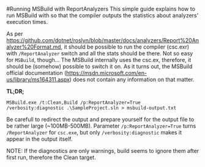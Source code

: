 #Running MSBuild with ReportAnalyzers
This simple guide explains how to run MSBuild with so that the compiler outputs the statistics about analyzers' execution times.

As per https://github.com/dotnet/roslyn/blob/master/docs/analyzers/Report%20Analyzer%20Format.md, it should be possible to run the compiler (csc.exr) with `/ReportAnalyzer` switch and all the stats should be there. 
Not so easy for `MSBuild`, though... 
The MSBuild internally uses the csc.ex, therefore, it should be (somehow) possible to switch it on. 
As it turns out, the MSBuild official documentation (https://msdn.microsoft.com/en-us/library/ms164311.aspx) does not contain any information on that matter.

**TL;DR;**

```MSBuild.exe /t:Clean,Build /p:ReportAnalyzer=True /verbosity:diagnostic .\SampleProject.sln > msbuild-output.txt```
 
Be carefull to redirect the output and prepare yourself for the output file to be rather large (~100MB-500MB). 
Parameter `/p:ReportAnalyzer=True` turns `/ReportAnalyzer` for `csc.exe`, but only `/verbosity:diagnostic` makes it appear in the output itself.

NOTE: If the diagnostics are only warnings, build seems to ignore them after first run, therefore the Clean target.